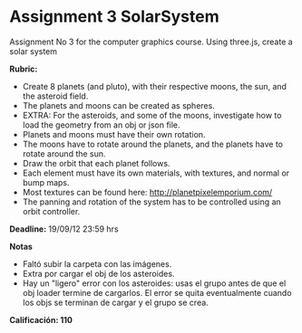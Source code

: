 # Assignment 3 SolarSystem

Assignment No 3 for the computer graphics course. Using three.js, create a solar system

**Rubric:**

- Create 8 planets (and pluto), with their respective moons, the sun, and the asteroid field.
- The planets and moons can be created as spheres.
- EXTRA: For the asteroids, and some of the moons, investigate how to load the geometry from an obj or json file.
- Planets and moons must have their own rotation.
- The moons have to rotate around the planets, and the planets have to rotate around the sun.
- Draw the orbit that each planet follows.
- Each element must have its own materials, with textures, and normal or bump maps.
- Most textures can be found here: http://planetpixelemporium.com/
- The panning and rotation of the system has to be controlled using an orbit controller.

**Deadline:** 19/09/12 23:59 hrs

**Notas**

- Faltó subir la carpeta con las imágenes.
- Extra por cargar el obj de los asteroides.
- Hay un "ligero" error con los asteroides: usas el grupo antes de que el obj loader termine de cargarlos. El error se quita eventualmente cuando los objs se terminan de cargar y el grupo  se crea.

**Calificación: 110**